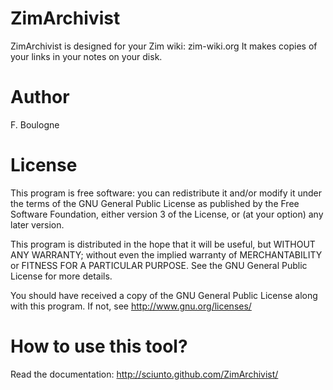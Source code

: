# ZimArchivist
ZimArchivist is designed for your Zim wiki: zim-wiki.org
It makes copies of your links in your notes on your disk.

# Author 
F. Boulogne <fboulogne at april dot org>

# License 
This program is free software: you can redistribute it and/or modify
it under the terms of the GNU General Public License as published by
the Free Software Foundation, either version 3 of the License, or
(at your option) any later version.

This program is distributed in the hope that it will be useful,
but WITHOUT ANY WARRANTY; without even the implied warranty of
MERCHANTABILITY or FITNESS FOR A PARTICULAR PURPOSE.  See the
GNU General Public License for more details.

You should have received a copy of the GNU General Public License
along with this program.  If not, see <http://www.gnu.org/licenses/>

# How to use this tool?
Read the documentation:
http://sciunto.github.com/ZimArchivist/
